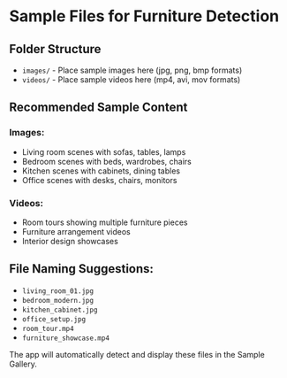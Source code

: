 # Sample Files for Furniture Detection

## Folder Structure
- `images/` - Place sample images here (jpg, png, bmp formats)
- `videos/` - Place sample videos here (mp4, avi, mov formats)

## Recommended Sample Content
### Images:
- Living room scenes with sofas, tables, lamps
- Bedroom scenes with beds, wardrobes, chairs
- Kitchen scenes with cabinets, dining tables
- Office scenes with desks, chairs, monitors

### Videos:
- Room tours showing multiple furniture pieces
- Furniture arrangement videos
- Interior design showcases

## File Naming Suggestions:
- `living_room_01.jpg`
- `bedroom_modern.jpg`
- `kitchen_cabinet.jpg`
- `office_setup.jpg`
- `room_tour.mp4`
- `furniture_showcase.mp4`

The app will automatically detect and display these files in the Sample Gallery.
